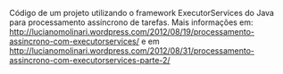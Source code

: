 Código de um projeto utilizando o framework ExecutorServices do Java para processamento assíncrono de tarefas. Mais informações em:
http://lucianomolinari.wordpress.com/2012/08/19/processamento-assincrono-com-executorservices/ e em
http://lucianomolinari.wordpress.com/2012/08/31/processamento-assincrono-com-executorservices-parte-2/
